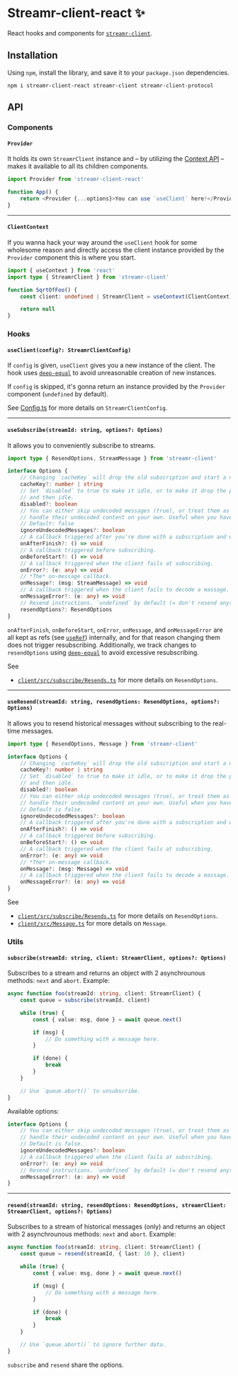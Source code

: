# Streamr-client-react ✨

React hooks and components for [`streamr-client`](https://github.com/streamr-dev/network/tree/main/packages/client).

## Installation

Using `npm`, install the library, and save it to your `package.json` dependencies.

```
npm i streamr-client-react streamr-client streamr-client-protocol
```

## API

### Components

#### `Provider`

It holds its own `StreamrClient` instance and – by utilizing the [Context API](https://reactjs.org/docs/context.html) – makes it available to all its children components.

```typescript
import Provider from 'streamr-client-react'

function App() {
    return <Provider {...options}>You can use `useClient` here!</Provider>
}
```

---

#### `ClientContext`

If you wanna hack your way around the `useClient` hook for some wholesome reason and directly access the client instance provided by the `Provider` component this is where you start.

```typescript
import { useContext } from 'react'
import type { StreamrClient } from 'streamr-client'

function SqrtOfFoo() {
    const client: undefined | StreamrClient = useContext(ClientContext)

    return null
}
```

### Hooks

#### `useClient(config?: StreamrClientConfig)`

If `config` is given, `useClient` gives you a new instance of the client. The hook uses [`deep-equal`](https://www.npmjs.com/package/deep-equal) to avoid unreasonable creation of new instances.

If `config` is skipped, it's gonna return an instance provided by the `Provider` component (`undefined` by default).

See [Config.ts](https://github.com/streamr-dev/network/blob/main/packages/client/src/Config.ts) for more details on `StreamrClientConfig`.

---

#### `useSubscribe(streamId: string, options?: Options)`

It allows you to conveniently subscribe to streams.

```typescript
import type { ResendOptions, StreamMessage } from 'streamr-client'

interface Options {
    // Changing `cacheKey` will drop the old subscription and start a new one.
    cacheKey?: number | string
    // Set `disabled` to true to make it idle, or to make it drop the previous subscription
    // and then idle.
    disabled?: boolean
    // You can either skip undecoded messages (true), or treat them as other messages (false), and
    // handle their undecoded content on your own. Useful when you have to show "something".
    // Default: false
    ignoreUndecodedMessages?: boolean
    // A callback triggered after you're done with a subscription and with processing messages.
    onAfterFinish?: () => void
    // A callback triggered before subscribing.
    onBeforeStart?: () => void
    // A callback triggered when the client fails at subscribing.
    onError?: (e: any) => void
    // *The* on-message callback.
    onMessage?: (msg: StreamMessage) => void
    // A callback triggered when the client fails to decode a massage.
    onMessageError?: (e: any) => void
    // Resend instructions. `undefined` by default (= don't resend anything).
    resendOptions?: ResendOptions
}
```

`onAfterFinish`, `onBeforeStart`, `onError`, `onMessage`, and `onMessageError` are all kept as refs (see [`useRef`](https://reactjs.org/docs/hooks-reference.html#useref)) internally, and for that reason changing them does not trigger resubscribing. Additionally, we track changes to `resendOptions` using [`deep-equal`](https://www.npmjs.com/package/deep-equal) to avoid excessive resubscribing.

See

-   [`client/src/subscribe/Resends.ts`](https://github.com/streamr-dev/network/blob/main/packages/client/src/subscribe/Resends.ts) for more details on `ResendOptions`.

---

#### `useResend(streamId: string, resendOptions: ResendOptions, options?: Options)`

It allows you to resend historical messages without subscribing to the real-time messages.

```typescript
import type { ResendOptions, Message } from 'streamr-client'

interface Options {
    // Changing `cacheKey` will drop the old subscription and start a new one.
    cacheKey?: number | string
    // Set `disabled` to true to make it idle, or to make it drop the previous subscription
    // and then idle.
    disabled?: boolean
    // You can either skip undecoded messages (true), or treat them as other messages (false), and
    // handle their undecoded content on your own. Useful when you have to show "something".
    // Default is false.
    ignoreUndecodedMessages?: boolean
    // A callback triggered after you're done with a subscription and with processing messages.
    onAfterFinish?: () => void
    // A callback triggered before subscribing.
    onBeforeStart?: () => void
    // A callback triggered when the client fails at subscribing.
    onError?: (e: any) => void
    // *The* on-message callback.
    onMessage?: (msg: Message) => void
    // A callback triggered when the client fails to decode a massage.
    onMessageError?: (e: any) => void
}
```

See

-   [`client/src/subscribe/Resends.ts`](https://github.com/streamr-dev/network/blob/main/packages/client/src/subscribe/Resends.ts) for more details on `ResendOptions`.
-   [`client/src/Message.ts`](https://github.com/streamr-dev/network/blob/main/packages/client/src/Message.ts) for more details on `Message`.

### Utils

#### `subscribe(streamId: string, client: StreamrClient, options?: Options)`

Subscribes to a stream and returns an object with 2 asynchrounous methods: `next` and `abort`. Example:

```typescript
async function foo(streamId: string, client: StreamrClient) {
    const queue = subscribe(streamId, client)

    while (true) {
        const { value: msg, done } = await queue.next()

        if (msg) {
            // Do something with a message here.
        }

        if (done) {
            break
        }
    }

    // Use `queue.abort()` to unsubscribe.
}
```

Available options:

```typescript
interface Options {
    // You can either skip undecoded messages (true), or treat them as other messages (false), and
    // handle their undecoded content on your own. Useful when you have to show "something".
    // Default is false.
    ignoreUndecodedMessages?: boolean
    // A callback triggered when the client fails at subscribing.
    onError?: (e: any) => void
    // Resend instructions. `undefined` by default (= don't resend anything).
    onMessageError?: (e: any) => void
}
```

---

#### `resend(streamId: string, resendOptions: ResendOptions, streamrClient: StreamrClient, options?: Options)`

Subscribes to a stream of historical messages (only) and returns an object with 2 asynchrounous methods: `next` and `abort`. Example:

```typescript
async function foo(streamId: string, client: StreamrClient) {
    const queue = resend(streamId, { last: 10 }, client)

    while (true) {
        const { value: msg, done } = await queue.next()

        if (msg) {
            // Do something with a message here.
        }

        if (done) {
            break
        }
    }

    // Use `queue.abort()` to ignore further data.
}
```

`subscribe` and `resend` share the options.
